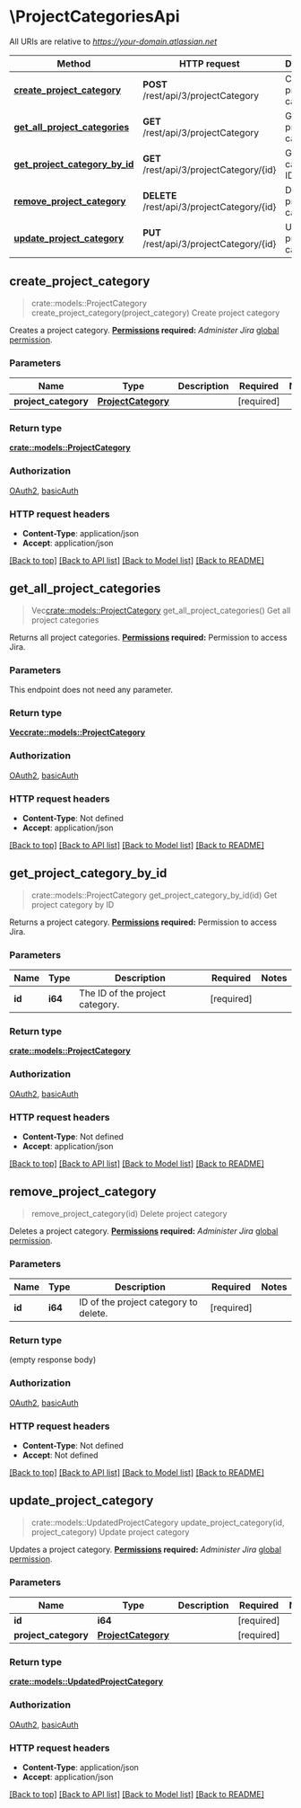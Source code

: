 # \ProjectCategoriesApi

All URIs are relative to *https://your-domain.atlassian.net*

Method | HTTP request | Description
------------- | ------------- | -------------
[**create_project_category**](ProjectCategoriesApi.md#create_project_category) | **POST** /rest/api/3/projectCategory | Create project category
[**get_all_project_categories**](ProjectCategoriesApi.md#get_all_project_categories) | **GET** /rest/api/3/projectCategory | Get all project categories
[**get_project_category_by_id**](ProjectCategoriesApi.md#get_project_category_by_id) | **GET** /rest/api/3/projectCategory/{id} | Get project category by ID
[**remove_project_category**](ProjectCategoriesApi.md#remove_project_category) | **DELETE** /rest/api/3/projectCategory/{id} | Delete project category
[**update_project_category**](ProjectCategoriesApi.md#update_project_category) | **PUT** /rest/api/3/projectCategory/{id} | Update project category



## create_project_category

> crate::models::ProjectCategory create_project_category(project_category)
Create project category

Creates a project category.  **[Permissions](#permissions) required:** *Administer Jira* [global permission](https://confluence.atlassian.com/x/x4dKLg).

### Parameters


Name | Type | Description  | Required | Notes
------------- | ------------- | ------------- | ------------- | -------------
**project_category** | [**ProjectCategory**](ProjectCategory.md) |  | [required] |

### Return type

[**crate::models::ProjectCategory**](ProjectCategory.md)

### Authorization

[OAuth2](../README.md#OAuth2), [basicAuth](../README.md#basicAuth)

### HTTP request headers

- **Content-Type**: application/json
- **Accept**: application/json

[[Back to top]](#) [[Back to API list]](../README.md#documentation-for-api-endpoints) [[Back to Model list]](../README.md#documentation-for-models) [[Back to README]](../README.md)


## get_all_project_categories

> Vec<crate::models::ProjectCategory> get_all_project_categories()
Get all project categories

Returns all project categories.  **[Permissions](#permissions) required:** Permission to access Jira.

### Parameters

This endpoint does not need any parameter.

### Return type

[**Vec<crate::models::ProjectCategory>**](ProjectCategory.md)

### Authorization

[OAuth2](../README.md#OAuth2), [basicAuth](../README.md#basicAuth)

### HTTP request headers

- **Content-Type**: Not defined
- **Accept**: application/json

[[Back to top]](#) [[Back to API list]](../README.md#documentation-for-api-endpoints) [[Back to Model list]](../README.md#documentation-for-models) [[Back to README]](../README.md)


## get_project_category_by_id

> crate::models::ProjectCategory get_project_category_by_id(id)
Get project category by ID

Returns a project category.  **[Permissions](#permissions) required:** Permission to access Jira.

### Parameters


Name | Type | Description  | Required | Notes
------------- | ------------- | ------------- | ------------- | -------------
**id** | **i64** | The ID of the project category. | [required] |

### Return type

[**crate::models::ProjectCategory**](ProjectCategory.md)

### Authorization

[OAuth2](../README.md#OAuth2), [basicAuth](../README.md#basicAuth)

### HTTP request headers

- **Content-Type**: Not defined
- **Accept**: application/json

[[Back to top]](#) [[Back to API list]](../README.md#documentation-for-api-endpoints) [[Back to Model list]](../README.md#documentation-for-models) [[Back to README]](../README.md)


## remove_project_category

> remove_project_category(id)
Delete project category

Deletes a project category.  **[Permissions](#permissions) required:** *Administer Jira* [global permission](https://confluence.atlassian.com/x/x4dKLg).

### Parameters


Name | Type | Description  | Required | Notes
------------- | ------------- | ------------- | ------------- | -------------
**id** | **i64** | ID of the project category to delete. | [required] |

### Return type

 (empty response body)

### Authorization

[OAuth2](../README.md#OAuth2), [basicAuth](../README.md#basicAuth)

### HTTP request headers

- **Content-Type**: Not defined
- **Accept**: Not defined

[[Back to top]](#) [[Back to API list]](../README.md#documentation-for-api-endpoints) [[Back to Model list]](../README.md#documentation-for-models) [[Back to README]](../README.md)


## update_project_category

> crate::models::UpdatedProjectCategory update_project_category(id, project_category)
Update project category

Updates a project category.  **[Permissions](#permissions) required:** *Administer Jira* [global permission](https://confluence.atlassian.com/x/x4dKLg).

### Parameters


Name | Type | Description  | Required | Notes
------------- | ------------- | ------------- | ------------- | -------------
**id** | **i64** |  | [required] |
**project_category** | [**ProjectCategory**](ProjectCategory.md) |  | [required] |

### Return type

[**crate::models::UpdatedProjectCategory**](UpdatedProjectCategory.md)

### Authorization

[OAuth2](../README.md#OAuth2), [basicAuth](../README.md#basicAuth)

### HTTP request headers

- **Content-Type**: application/json
- **Accept**: application/json

[[Back to top]](#) [[Back to API list]](../README.md#documentation-for-api-endpoints) [[Back to Model list]](../README.md#documentation-for-models) [[Back to README]](../README.md)

